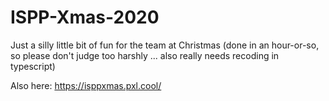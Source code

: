 # ISPP-Xmas-2020
Just a silly little bit of fun for the team at Christmas (done in an hour-or-so, so please don't judge too harshly ... also really needs recoding in typescript)

Also here: https://isppxmas.pxl.cool/
